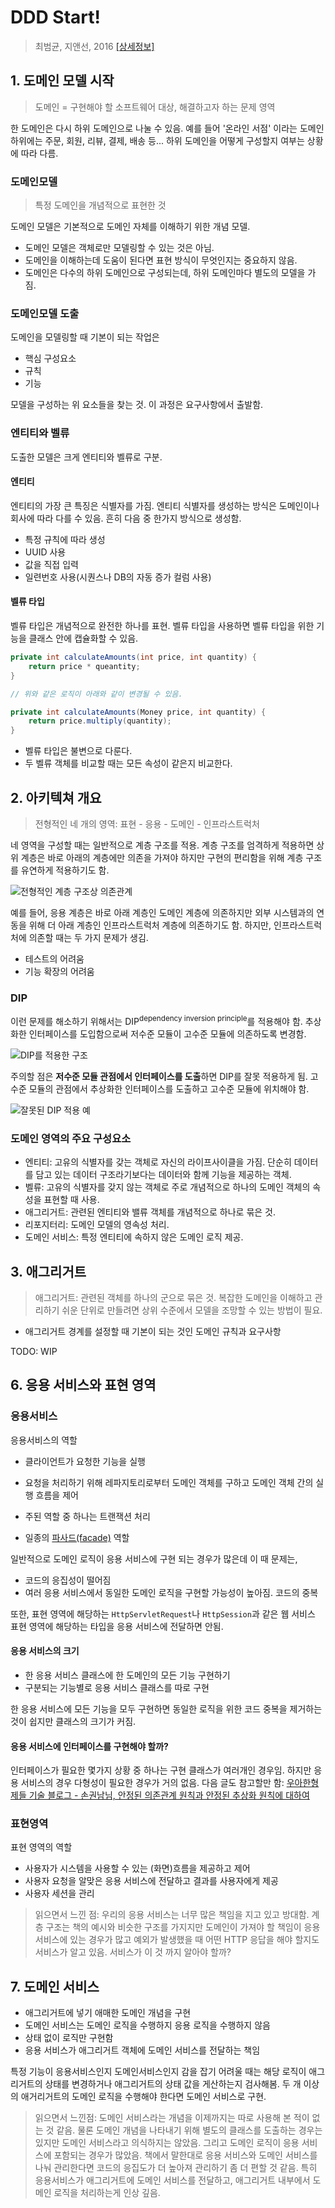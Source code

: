 # DDD Start!

> 최범균, 지앤선, 2016 [[상세정보]](http://book.naver.com/bookdb/book_detail.nhn?bid=10615650)



## 1. 도메인 모델 시작

> 도메인 = 구현해야 할 소프트웨어 대상, 해결하고자 하는 문제 영역

한 도메인은 다시 하위 도메인으로 나눌 수 있음. 예를 들어 '온라인 서점' 이라는 도메인 하위에는 주문, 회원, 리뷰, 결제, 배송 등... 하위 도메인을 어떻게 구성할지 여부는 상황에 따라 다름. 



### 도메인모델

> 특정 도메인을 개념적으로 표현한 것

도메인 모델은 기본적으로 도메인 자체를 이해하기 위한 개념 모델.

- 도메인 모델은 객체로만 모델링할 수 있는 것은 아님.
- 도메인을 이해하는데 도움이 된다면 표현 방식이 무엇인지는 중요하지 않음.
- 도메인은 다수의 하위 도메인으로 구성되는데, 하위 도메인마다 별도의 모델을 가짐.



### 도메인모델 도출

도메인을 모델링할 때 기본이 되는 작업은

- 핵심 구성요소
- 규칙
- 기능

모델을 구성하는 위 요소들을 찾는 것. 이 과정은 요구사항에서 출발함.



### 엔티티와 벨류

도출한 모델은 크게 엔티티와 벨류로 구분.



#### 엔티티
엔티티의 가장 큰 특징은 식별자를 가짐. 엔티티 식별자를 생성하는 방식은 도메인이나 회사에 따라 다를 수 있음. 흔히 다음 중 한가지 방식으로 생성함.

- 특정 규칙에 따라 생성
- UUID 사용
- 값을 직접 입력
- 일련번호 사용(시퀀스나 DB의 자동 증가 컬럼 사용)



#### 벨류 타입

벨류 타입은 개념적으로 완전한 하나를 표현.
벨류 타입을 사용하면 벨류 타입을 위한 기능을 클래스 안에 캡슐화할 수 있음.

```java
private int calculateAmounts(int price, int quantity) {
    return price * queantity;
}

// 위와 같은 로직이 아래와 같이 변경될 수 있음.

private int calculateAmounts(Money price, int quantity) {
    return price.multiply(quantity);
}
```
- 벨류 타입은 불변으로 다룬다.
- 두 벨류 객체를 비교할 때는 모든 속성이 같은지 비교한다.



## 2. 아키텍쳐 개요

> 전형적인 네 개의 영역: 표현 - 응용 - 도메인 - 인프라스트럭처

네 영역을 구성할 때는 일반적으로 계층 구조를 적용. 계층 구조를 엄격하게 적용하면 상위 계층은 바로 아래의 계층에만 의존을 가져야 하지만 구현의 편리함을 위해 계층 구조를 유연하게 적용하기도 함. 

![전형적인 계층 구조상 의존관계](https://user-images.githubusercontent.com/13076271/39467162-847e2a8e-4d67-11e8-8edb-6add012307d7.png)

예를 들어, 응용 계층은 바로 아래 계층인 도메인 계층에 의존하지만 외부 시스템과의 연동을 위해 더 아래 계층인 인프라스트럭처 계층에 의존하기도 함. 하지만, 인프라스트럭처에 의존할 때는 두 가지 문제가 생김.

- 테스트의 어려움
- 기능 확장의 어려움



### DIP

이런 문제를 해소하기 위해서는 DIP<sup>dependency inversion principle</sup>를 적용해야 함.
추상화한 인터페이스를 도입함으로써 저수준 모듈이 고수준 모듈에 의존하도록 변경함.

![DIP를 적용한 구조](https://user-images.githubusercontent.com/13076271/39467265-2ecb8d9c-4d68-11e8-9e48-88dc1c78e67a.png)

주의할 점은 **저수준 모듈 관점에서 인터페이스를 도출**하면 DIP를 잘못 적용하게 됨. 고수준 모듈의 관점에서 추상화한 인터페이스를 도출하고 고수준 모듈에 위치해야 함.

![잘못된 DIP 적용 예](https://user-images.githubusercontent.com/13076271/39467340-825a6b72-4d68-11e8-9542-325db1c2072e.png)



### 도메인 영역의 주요 구성요소

- 엔티티: 고유의 식별자를 갖는 객체로 자신의 라이프사이클을 가짐. 단순히 데이터를 담고 있는 데이터 구조라기보다는 데이터와 함께 기능을 제공하는 객체.
- 벨류: 고유의 식별자를 갖지 않는 객체로 주로 개념적으로 하나의 도메인 객체의 속성을 표현할 때 사용.
- 애그리거트: 관련된 엔티티와 밸류 객체를 개념적으로 하나로 묶은 것.
- 리포지터리: 도메인 모델의 영속성 처리.
- 도메인 서비스: 특정 엔티티에 속하지 않은 도메인 로직 제공.



## 3. 애그리거트
> 애그리거트: 관련된 객체를 하나의 군으로 묶은 것.
복잡한 도메인을 이해하고 관리하기 쉬운 단위로 만들려면 상위 수준에서 모델을 조망할 수 있는 방법이 필요.

- 애그리거트 경계를 설정할 때 기본이 되는 것인 도메인 규칙과 요구사항

TODO: WIP



## 6. 응용 서비스와 표현 영역

### 응용서비스

응용서비스의 역할
- 클라이언트가 요청한 기능을 실행

- 요청을 처리하기 위해 레파지토리로부터 도메인 객체를 구하고 도메인 객체 간의 실행 흐름을 제어

- 주된 역할 중 하나는 트랜잭션 처리

- 일종의 [파사드(facade)](https://ko.wikipedia.org/wiki/%ED%8D%BC%EC%82%AC%EB%93%9C_%ED%8C%A8%ED%84%B4) 역할

  

일반적으로 도메인 로직이 응용 서비스에 구현 되는 경우가 많은데 이 때 문제는,
- 코드의 응집성이 떨어짐
- 여러 응용 서비스에서 동일한 도메인 로직을 구현할 가능성이 높아짐. 코드의 중복



또한, 표현 영역에 해당하는 `HttpServletRequest`나 `HttpSession`과 같은 웹 서비스 표현 영역에 해당하는 타입을 응용 서비스에 전달하면 안됨.



#### 응용 서비스의 크기
- 한 응용 서비스 클래스에 한 도메인의 모든 기능 구현하기
- 구분되는 기능별로 응용 서비스 클래스를 따로 구현

한 응용 서비스에 모든 기능을 모두 구현하면 동일한 로직을 위한 코드 중복을 제거하는 것이 쉽지만 클래스의 크기가 커짐.



#### 응용 서비스에 인터페이스를 구현해야 할까?
인터페이스가 필요한 몇가지 상황 중 하나는 구현 클래스가 여러개인 경우임. 하지만 응용 서비스의 경우 다형성이 필요한 경우가 거의 없음.
다음 글도 참고할만 함: [우아한형제들 기술 블로그 - 손권남님, 안정된 의존관계 원칙과 안정된 추상화 원칙에 대하여](http://woowabros.github.io/study/2018/03/05/sdp-sap.html)



### 표현영역

표현 영역의 역할
- 사용자가 시스템을 사용할 수 있는 (화면)흐름을 제공하고 제어
- 사용자 요청을 알맞은 응용 서비스에 전달하고 결과를 사용자에게 제공
- 사용자 세션을 관리



> 읽으면서 느낀 점: 우리의 응용 서비스는 너무 많은 책임을 지고 있고 방대함. 계층 구조는 책의 예시와 비슷한 구조를 가지지만 도메인이 가져야 할 책임이 응용 서비스에 있는 경우가 많고 예외가 발생했을 때 어떤 HTTP 응답을 해야 할지도 서비스가 알고 있음. 서비스가 이 것 까지 알아야 할까?



## 7. 도메인 서비스
- 애그리거트에 넣기 애매한 도메인 개념을 구현
- 도메인 서비스는 도메인 로직을 수행하지 응용 로직을 수행하지 않음
- 상태 없이 로직만 구현함
- 응용 서비스가 애그리거트 객체에 도메인 서비스를 전달하는 책임



특정 기능이 응용서비스인지 도메인서비스인지 감을 잡기 어려울 때는 해당 로직이 애그리거트의 상태를 변경하거나 애그리거트의 상태 값을 게산하는지 검사해봄. 두 개 이상의 애거리거트의 도메인 로직을 수행해야 한다면 도메인 서비스로 구현.



> 읽으면서 느낀점: 도메인 서비스라는 개념을 이제까지는 따로 사용해 본 적이 없는 것 같음. 물론 도메인 개념을 나타내기 위해 별도의 클래스를 도출하는 경우는 있지만 도메인 서비스라고 의식하지는 않았음. 그리고 도메인 로직이 응용 서비스에 포함되는 경우가 많았음. 책에서 말한대로 응용 서비스와 도메인 서비스를 나눠 관리한다면 코드의 응집도가 더 높아져 관리하기 좀 더 편할 것 같음. 특히 응용서비스가 애그리거트에 도메인 서비스를 전달하고, 애그리거트 내부에서 도메인 로직을 처리하는게 인상 깊음.
